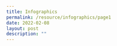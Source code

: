 ```yaml
---
title: Infographics
permalink: /resource/infographics/page1
date: 2022-02-08
layout: post
description: ""
---
```

